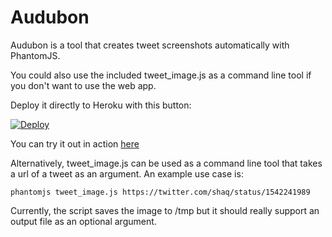 # Audubon

Audubon is a tool that creates tweet screenshots automatically with PhantomJS.

You could also use the included tweet_image.js as a command line tool if you don't want to use the web app.

Deploy it directly to Heroku with this button:

[![Deploy](https://www.herokucdn.com/deploy/button.svg)](https://heroku.com/deploy?template=https://github.com/hungtruong/Audubon)

You can try it out in action [here](https://audubon-tweets.herokuapp.com)

Alternatively, tweet_image.js can be used as a command line tool that takes a url of a tweet as an argument. An example use case is:

```
phantomjs tweet_image.js https://twitter.com/shaq/status/1542241989
```

Currently, the script saves the image to /tmp but it should really support an output file as an optional argument.
